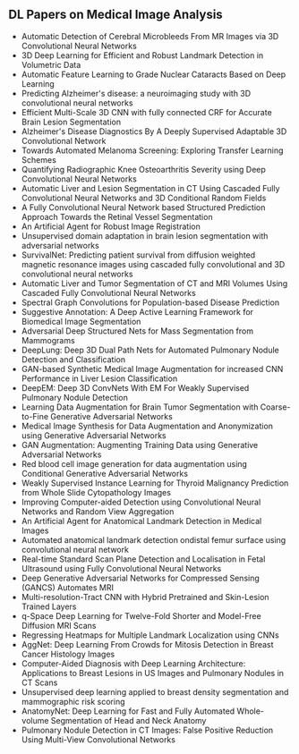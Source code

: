 <h2> DL Papers on Medical Image Analysis </h2>

<ul>

 <li><a target="_blank" href="https://github.com/manjunath5496/DL-Papers-on-Medical-Image-Analysis/blob/master/dk(1).pdf" style="text-decoration:none;">Automatic Detection of Cerebral Microbleeds From MR Images via 3D Convolutional Neural Networks</a></li>


 <li><a target="_blank" href="https://github.com/manjunath5496/DL-Papers-on-Medical-Image-Analysis/blob/master/dk(2).pdf" style="text-decoration:none;">3D Deep Learning for Efficient and Robust Landmark Detection in Volumetric Data</a></li>

<li><a target="_blank" href="https://github.com/manjunath5496/DL-Papers-on-Medical-Image-Analysis/blob/master/dk(3).pdf" style="text-decoration:none;">Automatic Feature Learning to Grade Nuclear Cataracts Based on Deep Learning</a></li>
 <li><a target="_blank" href="https://github.com/manjunath5496/DL-Papers-on-Medical-Image-Analysis/blob/master/dk(4).pdf" style="text-decoration:none;">Predicting Alzheimer's disease: a neuroimaging study with 3D convolutional neural networks</a></li>                              
<li><a target="_blank" href="https://github.com/manjunath5496/DL-Papers-on-Medical-Image-Analysis/blob/master/dk(5).pdf" style="text-decoration:none;">Efficient Multi-Scale 3D CNN with fully connected CRF for Accurate Brain Lesion Segmentation</a></li>
<li><a target="_blank" href="https://github.com/manjunath5496/DL-Papers-on-Medical-Image-Analysis/blob/master/dk(6).pdf" style="text-decoration:none;">Alzheimer's Disease Diagnostics By A Deeply Supervised Adaptable 3D Convolutional Network</a></li>
 <li><a target="_blank" href="https://github.com/manjunath5496/DL-Papers-on-Medical-Image-Analysis/blob/master/dk(7).pdf" style="text-decoration:none;">Towards Automated Melanoma Screening: Exploring Transfer Learning Schemes</a></li>

 <li><a target="_blank" href="https://github.com/manjunath5496/DL-Papers-on-Medical-Image-Analysis/blob/master/dk(8).pdf" style="text-decoration:none;">Quantifying Radiographic Knee Osteoarthritis Severity using Deep Convolutional Neural Networks</a></li>
   <li><a target="_blank" href="https://github.com/manjunath5496/DL-Papers-on-Medical-Image-Analysis/blob/master/dk(9).pdf" style="text-decoration:none;">Automatic Liver and Lesion Segmentation in CT Using Cascaded Fully Convolutional Neural Networks and 3D Conditional Random Fields</a></li>
  
   
 <li><a target="_blank" href="https://github.com/manjunath5496/DL-Papers-on-Medical-Image-Analysis/blob/master/dk(10).pdf" style="text-decoration:none;">A Fully Convolutional Neural Network based Structured Prediction Approach Towards the Retinal Vessel Segmentation</a></li>                              
<li><a target="_blank" href="https://github.com/manjunath5496/DL-Papers-on-Medical-Image-Analysis/blob/master/dk(11).pdf" style="text-decoration:none;">An Artificial Agent for Robust Image Registration</a></li>
<li><a target="_blank" href="https://github.com/manjunath5496/DL-Papers-on-Medical-Image-Analysis/blob/master/dk(12).pdf" style="text-decoration:none;">Unsupervised domain adaptation in brain lesion segmentation with adversarial networks</a></li>
<li><a target="_blank" href="https://github.com/manjunath5496/DL-Papers-on-Medical-Image-Analysis/blob/master/dk(13).pdf" style="text-decoration:none;">SurvivalNet: Predicting patient survival from diffusion weighted magnetic resonance images using cascaded fully convolutional and 3D convolutional neural networks</a></li>

<li><a target="_blank" href="https://github.com/manjunath5496/DL-Papers-on-Medical-Image-Analysis/blob/master/dk(14).pdf" style="text-decoration:none;">Automatic Liver and Tumor Segmentation of CT and MRI Volumes Using Cascaded Fully Convolutional Neural Networks</a></li>
                              
<li><a target="_blank" href="https://github.com/manjunath5496/DL-Papers-on-Medical-Image-Analysis/blob/master/dk(15).pdf" style="text-decoration:none;">Spectral Graph Convolutions for Population-based Disease Prediction</a></li>

<li><a target="_blank" href="https://github.com/manjunath5496/DL-Papers-on-Medical-Image-Analysis/blob/master/dk(16).pdf" style="text-decoration:none;">Suggestive Annotation: A Deep Active Learning Framework for Biomedical Image Segmentation</a></li>

  <li><a target="_blank" href="https://github.com/manjunath5496/DL-Papers-on-Medical-Image-Analysis/blob/master/dk(17).pdf" style="text-decoration:none;">Adversarial Deep Structured Nets for Mass Segmentation from Mammograms</a></li>   
  
<li><a target="_blank" href="https://github.com/manjunath5496/DL-Papers-on-Medical-Image-Analysis/blob/master/dk(18).pdf" style="text-decoration:none;">DeepLung: Deep 3D Dual Path Nets for Automated Pulmonary Nodule Detection and Classification</a></li> 

  
<li><a target="_blank" href="https://github.com/manjunath5496/DL-Papers-on-Medical-Image-Analysis/blob/master/dk(19).pdf" style="text-decoration:none;">GAN-based Synthetic Medical Image Augmentation for increased CNN Performance in Liver Lesion Classification</a></li> 

<li><a target="_blank" href="https://github.com/manjunath5496/DL-Papers-on-Medical-Image-Analysis/blob/master/dk(20).pdf" style="text-decoration:none;"> DeepEM: Deep 3D ConvNets With EM For Weakly Supervised Pulmonary Nodule Detection</a></li>

<li><a target="_blank" href="https://github.com/manjunath5496/DL-Papers-on-Medical-Image-Analysis/blob/master/dk(21).pdf" style="text-decoration:none;">Learning Data Augmentation for Brain Tumor Segmentation with Coarse-to-Fine Generative Adversarial Networks</a></li>
<li><a target="_blank" href="https://github.com/manjunath5496/DL-Papers-on-Medical-Image-Analysis/blob/master/dk(22).pdf" style="text-decoration:none;">Medical Image Synthesis for Data Augmentation and Anonymization using Generative Adversarial Networks</a></li> 
 <li><a target="_blank" href="https://github.com/manjunath5496/DL-Papers-on-Medical-Image-Analysis/blob/master/dk(23).pdf" style="text-decoration:none;">GAN Augmentation: Augmenting Training Data using Generative Adversarial Networks</a></li> 
 

   <li><a target="_blank" href="https://github.com/manjunath5496/DL-Papers-on-Medical-Image-Analysis/blob/master/dk(24).pdf" style="text-decoration:none;">Red blood cell image generation for data augmentation using Conditional Generative Adversarial Networks</a></li>
 
   <li><a target="_blank" href="https://github.com/manjunath5496/DL-Papers-on-Medical-Image-Analysis/blob/master/dk(25).pdf" style="text-decoration:none;">Weakly Supervised Instance Learning for Thyroid Malignancy Prediction from Whole Slide Cytopathology Images</a></li>                              
 <li><a target="_blank" href="https://github.com/manjunath5496/DL-Papers-on-Medical-Image-Analysis/blob/master/dk(26).pdf" style="text-decoration:none;">Improving Computer-aided Detection using Convolutional Neural Networks and Random View Aggregation</a></li>
 <li><a target="_blank" href="https://github.com/manjunath5496/DL-Papers-on-Medical-Image-Analysis/blob/master/dk(27).pdf" style="text-decoration:none;">An Artificial Agent for Anatomical Landmark Detection in Medical Images</a></li>
   
 
   <li><a target="_blank" href="https://github.com/manjunath5496/DL-Papers-on-Medical-Image-Analysis/blob/master/dk(28).pdf" style="text-decoration:none;">Automated anatomical landmark detection ondistal femur surface using convolutional neural network</a></li>
 
   <li><a target="_blank" href="https://github.com/manjunath5496/DL-Papers-on-Medical-Image-Analysis/blob/master/dk(29).pdf" style="text-decoration:none;">Real-time Standard Scan Plane Detection and Localisation in Fetal Ultrasound using Fully Convolutional Neural Networks</a></li>                              

  <li><a target="_blank" href="https://github.com/manjunath5496/DL-Papers-on-Medical-Image-Analysis/blob/master/dk(30).pdf" style="text-decoration:none;">Deep Generative Adversarial Networks for Compressed Sensing (GANCS) Automates MRI</a></li>
 
   <li><a target="_blank" href="https://github.com/manjunath5496/DL-Papers-on-Medical-Image-Analysis/blob/master/dk(31).pdf" style="text-decoration:none;">Multi-resolution-Tract CNN with Hybrid Pretrained and Skin-Lesion Trained Layers</a></li> 
    <li><a target="_blank" href="https://github.com/manjunath5496/DL-Papers-on-Medical-Image-Analysis/blob/master/dk(32).pdf" style="text-decoration:none;">q-Space Deep Learning for Twelve-Fold Shorter and Model-Free Diffusion MRI Scans</a></li> 

   <li><a target="_blank" href="https://github.com/manjunath5496/DL-Papers-on-Medical-Image-Analysis/blob/master/dk(33).pdf" style="text-decoration:none;">Regressing Heatmaps for Multiple Landmark Localization using CNNs</a></li>                              

  <li><a target="_blank" href="https://github.com/manjunath5496/DL-Papers-on-Medical-Image-Analysis/blob/master/dk(34).pdf" style="text-decoration:none;">AggNet: Deep Learning From Crowds for Mitosis Detection in Breast Cancer Histology Images</a></li> 
 
  <li><a target="_blank" href="https://github.com/manjunath5496/DL-Papers-on-Medical-Image-Analysis/blob/master/dk(35).pdf" style="text-decoration:none;">Computer-Aided Diagnosis with Deep Learning Architecture: Applications to Breast Lesions in US Images and Pulmonary Nodules in CT Scans</a></li> 

  <li><a target="_blank" href="https://github.com/manjunath5496/DL-Papers-on-Medical-Image-Analysis/blob/master/dk(36).pdf" style="text-decoration:none;">Unsupervised deep learning applied to breast density segmentation and mammographic risk scoring</a></li> 
 
<li><a target="_blank" href="https://github.com/manjunath5496/DL-Papers-on-Medical-Image-Analysis/blob/master/dk(37).pdf" style="text-decoration:none;">AnatomyNet: Deep Learning for Fast and Fully Automated Whole-volume Segmentation of Head and Neck Anatomy</a></li>
 <li><a target="_blank" href="https://github.com/manjunath5496/DL-Papers-on-Medical-Image-Analysis/blob/master/dk(38).pdf" style="text-decoration:none;">Pulmonary Nodule Detection in CT Images: False Positive Reduction Using Multi-View Convolutional Networks</a></li>
</ul>
